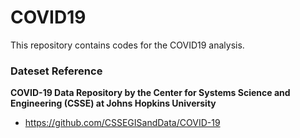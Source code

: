 # COVID19
This repository contains codes for the COVID19 analysis. 

### Dateset Reference
**COVID-19 Data Repository by the Center for Systems Science and Engineering (CSSE) at Johns Hopkins University**
* https://github.com/CSSEGISandData/COVID-19
